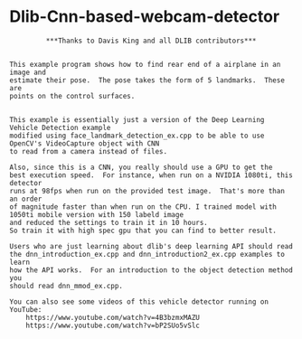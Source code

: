 # Dlib-Cnn-based-webcam-detector

             ***Thanks to Davis King and all DLIB contributors***


    This example program shows how to find rear end of a airplane in an image and
    estimate their pose.  The pose takes the form of 5 landmarks.  These are
    points on the control surfaces.
    

    This example is essentially just a version of the Deep Learning Vehicle Detection example 
    modified using face_landmark_detection_ex.cpp to be able to use OpenCV's VideoCapture object with CNN
    to read from a camera instead of files. 

    Also, since this is a CNN, you really should use a GPU to get the
    best execution speed.  For instance, when run on a NVIDIA 1080ti, this detector
    runs at 98fps when run on the provided test image.  That's more than an order
    of magnitude faster than when run on the CPU. I trained model with 1050ti mobile version with 150 labeld image 
    and reduced the settings to train it in 10 hours. 
    So train it with high spec gpu that you can find to better result.

    Users who are just learning about dlib's deep learning API should read
    the dnn_introduction_ex.cpp and dnn_introduction2_ex.cpp examples to learn
    how the API works.  For an introduction to the object detection method you
    should read dnn_mmod_ex.cpp.

    You can also see some videos of this vehicle detector running on YouTube:
        https://www.youtube.com/watch?v=4B3bzmxMAZU
        https://www.youtube.com/watch?v=bP2SUo5vSlc
